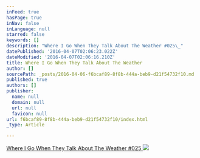 ```yaml
---
inFeed: true
hasPage: true
inNav: false
inLanguage: null
starred: false
keywords: []
description: "Where I Go When They Talk About The Weather #025\_"
datePublished: '2016-04-07T02:06:23.022Z'
dateModified: '2016-04-07T02:06:16.210Z'
title: Where I Go When They Talk About The Weather
author: []
sourcePath: _posts/2016-04-06-f6bcaf89-8f8b-444a-beb9-d21f54732f10.md
published: true
authors: []
publisher:
  name: null
  domain: null
  url: null
  favicon: null
url: f6bcaf89-8f8b-444a-beb9-d21f54732f10/index.html
_type: Article

---
```

[Where I Go When They Talk About The Weather \#025 ][0]
![](https://the-grid-user-content.s3-us-west-2.amazonaws.com/9c08fc63-0cdf-4855-8ff7-8169a9ca08da.jpg)

[0]: https://www.mixcloud.com/rj-thyme/where-i-go-when-they-talk-about-the-weather-025/
